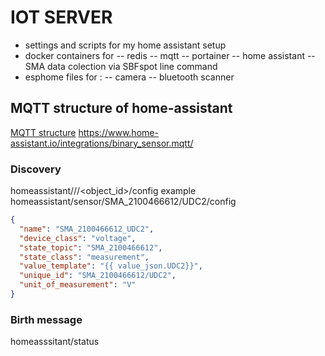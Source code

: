 # IOT SERVER 
- settings and scripts for my home assistant setup
- docker containers for 
-- redis
-- mqtt
-- portainer
-- home assistant
-- SMA data colection via SBFspot line command
- esphome files for :
-- camera
-- bluetooth scanner

## MQTT structure of home-assistant

[MQTT structure](https://www.home-assistant.io/integrations/mqtt/#broker-configuration)
https://www.home-assistant.io/integrations/binary_sensor.mqtt/
### Discovery 
homeassistant/<component>/<optional node_id>/<object_id>/config
example 
homeassistant/sensor/SMA_2100466612/UDC2/config
```json
{
  "name": "SMA_2100466612_UDC2",
  "device_class": "voltage",
  "state_topic": "SMA_2100466612",
  "state_class": "measurement",
  "value_template": "{{ value_json.UDC2}}",
  "unique_id": "SMA_2100466612/UDC2",
  "unit_of_measurement": "V"
}
```
### Birth message
homeasssitant/status 
